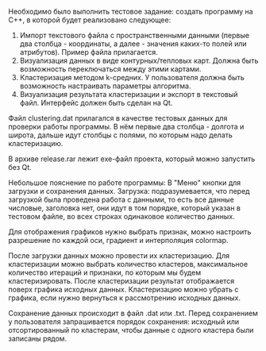 Необходимо было выполнить тестовое задание: создать программу на C++, в которой будет реализовано следующее:
1) Импорт текстового файла с пространственными данными (первые два столбца - координаты, а далее - значения каких-то полей или атрибутов). Пример файла прилагается. 
2) Визуализация данных в виде контурных/тепловых карт. Должна быть возможность переключаться между этими картами.
3) Кластеризация методом k-средних. У пользователя должна быть возможность настраивать параметры алгоритма.
4) Визуализация результата кластеризации и экспорт в текстовый файл.
Интерфейс должен быть сделан на Qt.

Файл clustering.dat прилагался в качестве тестовых данных для проверки работы программы. В нём первые два столбца - долгота и широта, дальше идут столбцы с полями, по которым надо делать кластеризацию.

В архиве release.rar лежит exe-файл проекта, который можно запустить без Qt.

Небольшое пояснение по работе программы:
В "Меню" кнопки для загрузки и сохранения данных. Загрузка: подразумевается, что перед загрузкой была проведена работа с данными, то есть все данные числовые, заголовка нет, они идут в том порядке, который указан в тестовом файле, во всех строках одинаковое количество данных.

Для отображения графиков нужно выбрать признак, можно настроить разрешение по каждой оси, градиент и интерполяция colormap. 

После загрузки данных можно провести их кластеризацию. Для кластеризации можно выбрать количество кластеров, максимальное количество итераций и признаки, по которым мы будем кластеризировать. После кластеризации результат отображается поверх графика исходных данных. Кластеризацию можно убрать с графика, если нужно вернуться к рассмотрению исходных данных.

Сохранение данных происходит в файл .dat или .txt. Перед сохранением у пользователя запрашивается порядок сохранения: исходный или отсортированный по кластерам, чтобы данные с одного кластера были записаны рядом.
